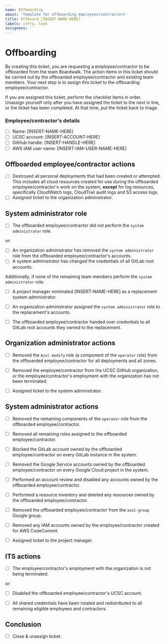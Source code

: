 ```yaml
---
name: Offboarding
about: 'Template for offboarding employees/contractors'
title: Offboard [INSERT-NAME-HERE]
labels: infra, task
assignees: ''
---
```


# Offboarding

By creating this ticket, you are requesting a employee/contractor to be
offboarded from the team Boardwalk. The action items in this ticket should be
carried out by the offboarded employee/contractor and existing team members.
Your next step is to assign this ticket to the offboarding employee/contractor.

If you are assigned this ticket, perform the checklist items in order. Unassign
yourself only after you have assigned the ticket to the next in line, or the
ticket has been completed. At that time, put the ticket back to triage.

### Employee/contractor's details

- [ ] Name: [INSERT-NAME-HERE]
- [ ] UCSC account: [INSERT-ACCOUNT-HERE]
- [ ] GitHub handle: [INSERT-HANDLE-HERE]
- [ ] AWS IAM user name: [INSERT-IAM-USER-NAME-HERE]

## Offboarded employee/contractor actions

- [ ] Destroyed all personal deployments that had been created or attempted.
      This includes all cloud resources created for use during the offboarded
      employee/contractor's work on the system, **except** for log resources,
      specifically CloudWatch logs, CloudTrail audit logs and S3 access logs.
- [ ] Assigned ticket to the organization administrator.

## System administrator role

- [ ] The offboarded employee/contractor did not perform the
      `system administrator` role.

or:

- [ ] An organization administrator has removed the `system administrator` role
      from the offboarded employee/contractor's accounts.
- [ ] A system administrator has changed the credentials of all GitLab root
      accounts.

Additionally, if none of the remaining team members perform the `system
administrator` role:

- [ ] A project manager nominated [INSERT-NAME-HERE] as a replacement system
      administrator.
- [ ] An organization administrator assigned the `system administrator` role
      to the replacement's accounts.
- [ ] The offboarded employee/contractor handed over credentials to all GitLab
      root accounts they owned to the replacement.


## Organization administrator actions

- [ ] Removed the `Azul modify` role (a component of the `operator` role) from
      the offboarded employee/contractor for all deployments and all zones.
- [ ] Removed the employee/contractor from the UCSC GitHub organization, or the
      employee/contractor's employment with the organization has not been
      terminated.
- [ ] Assigned ticket to the system administrator.


## System administrator actions

- [ ] Removed the remaining components of the `operator` role from the
      offboarded employee/contractor.
- [ ] Removed all remaining roles assigned to the offboarded employee/contractor.
- [ ] Blocked the GitLab account owned by the offboarded employee/contractor on
      every GitLab instance in the system.
- [ ] Removed the Google Service accounts owned by the offboarded
      employee/contractor on every Google Cloud project in the system.
- [ ] Performed an account review and disabled any accounts owned by the
      offboarded employee/contractor.
- [ ] Performed a resource inventory and deleted any resources owned by the
      offboarded employee/contractor.
- [ ] Removed the offboarded employee/contractor from the `azul-group` Google
      group.
- [ ] Removed any IAM accounts owned by the employee/contractor created for
      AWS CodeCommit.
- [ ] Assigned ticket to the project manager.


## ITS actions

- [ ] The employee/contractor's employment with the organization is not being
      terminated.

or:

- [ ] Disabled the offboarded employee/contractor's UCSC account.
- [ ] All shared credentials have been rotated and redistributed to all
      remaining eligible employees and contractors.


## Conclusion

- [ ] Close & unassign ticket.